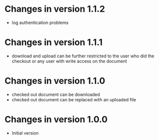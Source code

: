 Changes in version 1.1.2
==========================

- log authentication problems

Changes in version 1.1.1
==========================

- download and upload can be further restricted to the user
  who did the checkout or any user with write access on the
  document

Changes in version 1.1.0
==========================

- checked out document can be downloaded
- checked out document can be replaced with an uploaded file

Changes in version 1.0.0
==========================

- Initial version

